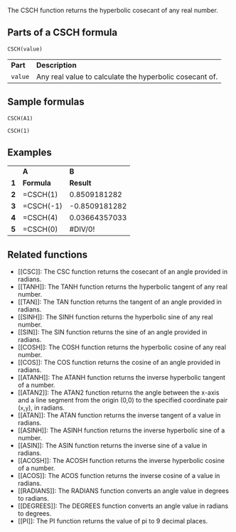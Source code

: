 The CSCH function returns the hyperbolic cosecant of any real number.

Parts of a CSCH formula
-----------------------

`CSCH(value)`

|  |  |
| --- | --- |
| **Part** | **Description** |
| `value` | Any real value to calculate the hyperbolic cosecant of. |

Sample formulas
---------------

`CSCH(A1)`

`CSCH(1)`

Examples
--------

|  |  |  |
| --- | --- | --- |
|  | **A** | **B** |
| **1** | **Formula** | **Result** |
| **2** | =CSCH(1) | 0.8509181282 |
| **3** | =CSCH(-1) | -0.8509181282 |
| **4** | =CSCH(4) | 0.03664357033 |
| **5** | =CSCH(0) | #DIV/0! |

Related functions
-----------------

* [[CSC]]: The CSC function returns the cosecant of an angle provided in radians.
* [[TANH]]: The TANH function returns the hyperbolic tangent of any real number.
* [[TAN]]: The TAN function returns the tangent of an angle provided in radians.
* [[SINH]]: The SINH function returns the hyperbolic sine of any real number.
* [[SIN]]: The SIN function returns the sine of an angle provided in radians.
* [[COSH]]: The COSH function returns the hyperbolic cosine of any real number.
* [[COS]]: The COS function returns the cosine of an angle provided in radians.
* [[ATANH]]: The ATANH function returns the inverse hyperbolic tangent of a number.
* [[ATAN2]]: The ATAN2 function returns the angle between the x-axis and a line segment from the origin (0,0) to the specified coordinate pair (`x`,`y`), in radians.
* [[ATAN]]: The ATAN function returns the inverse tangent of a value in radians.
* [[ASINH]]: The ASINH function returns the inverse hyperbolic sine of a number.
* [[ASIN]]: The ASIN function returns the inverse sine of a value in radians.
* [[ACOSH]]: The ACOSH function returns the inverse hyperbolic cosine of a number.
* [[ACOS]]: The ACOS function returns the inverse cosine of a value in radians.
* [[RADIANS]]: The RADIANS function converts an angle value in degrees to radians.
* [[DEGREES]]: The DEGREES function converts an angle value in radians to degrees.
* [[PI]]: The PI function returns the value of pi to 9 decimal places.